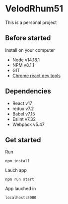 # VelodRhum51

This is a personal project 

## Before started
Install on your computer
- Node v14.18.1
- NPM v8.1.1
- GIT
- [Chrome react dev tools](https://chrome.google.com/webstore/detail/react-developer-tools/fmkadmapgofadopljbjfkapdkoienihi)

## Dependencies
- React v17
- redux v7.2
- Babel v7.15
- Eslint v7.32
- Webpack v5.47

## Get started 
Run   

```
npm install
```

Lauch app

```
npm run start
```

App lauched in 
```
localhost:8080
```